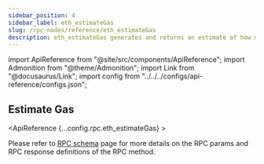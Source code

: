 ```yaml
---
sidebar_position: 4
sidebar_label: eth_estimateGas
slug: /rpc-nodes/reference/eth_estimateGas
description: eth_estimateGas generates and returns an estimate of how much gas a transaction requires. Useful for predicting gas costs and preventing failed transactions.
---
```


import ApiReference from "@site/src/components/ApiReference";
import Admonition from "@theme/Admonition";
import Link from "@docusaurus/Link";
import config from "../../../configs/api-reference/configs.json";

<head>
    <title>eth_estimateGas RPC Method - Moralis Documentation</title>
</head>

## Estimate Gas

<ApiReference {...config.rpc.eth_estimateGas} >
<Admonition type="info" title="Note">

<p>
Please refer to <a href="/rpc-nodes/reference/evm-rpc-schema">RPC schema</a> page for more details on the RPC params and RPC response definitions of the RPC method. 
</p>
</Admonition>
</ApiReference>
